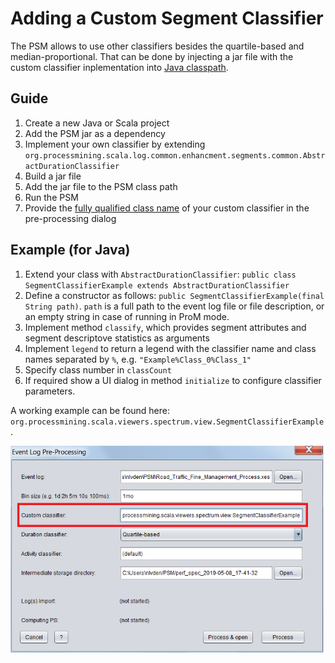 # Adding a Custom Segment Classifier

The PSM allows to use other classifiers besides the quartile-based and median-proportional.
That can be done by injecting a jar file with the custom classifier inplementation into [Java classpath](https://docs.oracle.com/javase/tutorial/essential/environment/paths.html).

## Guide

1. Create a new Java or Scala project
1. Add the PSM jar as a dependency
1. Implement your own classifier by extending `org.processmining.scala.log.common.enhancment.segments.common.AbstractDurationClassifier`
1. Build a jar file
1. Add the jar file to the PSM class path
1. Run the PSM
1. Provide the [fully qualified class name](https://docs.oracle.com/javase/tutorial/java/package/namingpkgs.html) of your custom classifier in the pre-processing dialog

## Example (for Java)

1. Extend your class with `AbstractDurationClassifier`: `public class SegmentClassifierExample extends AbstractDurationClassifier `
1. Define a constructor as follows: `public SegmentClassifierExample(final String path)`. `path` is a full path to the event log file or file description, or an empty string in case of running in ProM mode.
1. Implement method `classify`, which provides segment attributes and segment descriptove statistics as arguments
1. Implement `legend` to return a legend with the classifier name and class names separated by `%`, e.g. `"Example%Class_0%Class_1"`
1. Specify class number in `classCount`
1. If required show a UI dialog in method `initialize` to configure classifier parameters.

A working example can be found here: `org.processmining.scala.viewers.spectrum.view.SegmentClassifierExample`.

![Custom classifier](figures/custom_classifier.png)


